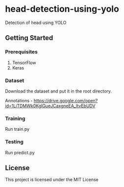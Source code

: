 # head-detection-using-yolo
Detection of head using YOLO

## Getting Started
### Prerequisites
1. TensorFlow
2. Keras

### Dataset
 Download the dataset and put it in the root directory.
 
 Annotations - https://drive.google.com/open?id=1LiTDMWk0KglGueJCaxgneEA_ltvEbUDV
 
### Training
Run train.py

### Testing
Run predict.py

## License
This project is licensed under the MIT License 

